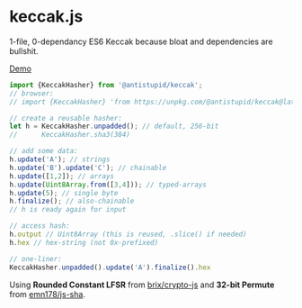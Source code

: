 # keccak.js
1-file, 0-dependancy ES6 Keccak because bloat and dependencies are bullshit.

<a href="https://raffy.antistupid.com/eth/keccak.html">Demo</a>

```JavaScript
import {KeccakHasher} from '@antistupid/keccak';
// browser:
// import {KeccakHasher} 'from https://unpkg.com/@antistupid/keccak@latest/keccak.js';

// create a reusable hasher:
let h = KeccakHasher.unpadded(); // default, 256-bit
//      KeccakHasher.sha3(384)

// add some data:
h.update('A'); // strings
h.update('B').update('C'); // chainable
h.update([1,2]); // arrays
h.update(Uint8Array.from([3,4])); // typed-arrays
h.update(5); // single byte
h.finalize(); // also-chainable
// h is ready again for input

// access hash:
h.output // Uint8Array (this is reused, .slice() if needed)
h.hex // hex-string (not 0x-prefixed)

// one-liner:
KeccakHasher.unpadded().update('A').finalize().hex
```

Using **Rounded Constant LFSR** from [brix/crypto-js](https://github.com/brix/crypto-js/blob/develop/src/sha3.js) and **32-bit Permute** from [emn178/js-sha](https://github.com/emn178/js-sha3).

